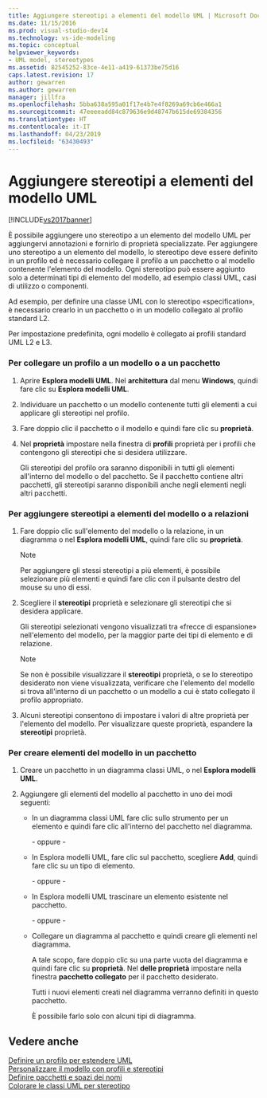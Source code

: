 ```yaml
---
title: Aggiungere stereotipi a elementi del modello UML | Microsoft Docs
ms.date: 11/15/2016
ms.prod: visual-studio-dev14
ms.technology: vs-ide-modeling
ms.topic: conceptual
helpviewer_keywords:
- UML model, stereotypes
ms.assetid: 82545252-83ce-4e11-a419-61373be75d16
caps.latest.revision: 17
author: gewarren
ms.author: gewarren
manager: jillfra
ms.openlocfilehash: 5bba638a595a01f17e4b7e4f8269a69cb6e466a1
ms.sourcegitcommit: 47eeeeadd84c879636e9d48747b615de69384356
ms.translationtype: HT
ms.contentlocale: it-IT
ms.lasthandoff: 04/23/2019
ms.locfileid: "63430493"
---
```

# <a name="add-stereotypes-to-uml-model-elements"></a>Aggiungere stereotipi a elementi del modello UML
[!INCLUDE[vs2017banner](../includes/vs2017banner.md)]

È possibile aggiungere uno stereotipo a un elemento del modello UML per aggiungervi annotazioni e fornirlo di proprietà specializzate. Per aggiungere uno stereotipo a un elemento del modello, lo stereotipo deve essere definito in un profilo ed è necessario collegare il profilo a un pacchetto o al modello contenente l'elemento del modello. Ogni stereotipo può essere aggiunto solo a determinati tipi di elemento del modello, ad esempio classi UML, casi di utilizzo o componenti.  
  
 Ad esempio, per definire una classe UML con lo stereotipo «specification», è necessario crearlo in un pacchetto o in un modello collegato al profilo standard L2.  
  
 Per impostazione predefinita, ogni modello è collegato ai profili standard UML L2 e L3.  
  
### <a name="to-link-a-profile-to-a-model-or-a-package"></a>Per collegare un profilo a un modello o a un pacchetto  
  
1. Aprire **Esplora modelli UML**. Nel **architettura** dal menu **Windows**, quindi fare clic su **Esplora modelli UML**.  
  
2. Individuare un pacchetto o un modello contenente tutti gli elementi a cui applicare gli stereotipi nel profilo.  
  
3. Fare doppio clic il pacchetto o il modello e quindi fare clic su **proprietà**.  
  
4. Nel **proprietà** impostare nella finestra di **profili** proprietà per i profili che contengono gli stereotipi che si desidera utilizzare.  
  
     Gli stereotipi del profilo ora saranno disponibili in tutti gli elementi all'interno del modello o del pacchetto. Se il pacchetto contiene altri pacchetti, gli stereotipi saranno disponibili anche negli elementi negli altri pacchetti.  
  
### <a name="to-add-stereotypes-to-model-elements-or-relationships"></a>Per aggiungere stereotipi a elementi del modello o a relazioni  
  
1. Fare doppio clic sull'elemento del modello o la relazione, in un diagramma o nel **Esplora modelli UML**, quindi fare clic su **proprietà**.  
  
    > [!NOTE]
    > Per aggiungere gli stessi stereotipi a più elementi, è possibile selezionare più elementi e quindi fare clic con il pulsante destro del mouse su uno di essi.  
  
2. Scegliere il **stereotipi** proprietà e selezionare gli stereotipi che si desidera applicare.  
  
     Gli stereotipi selezionati vengono visualizzati tra «frecce di espansione» nell'elemento del modello, per la maggior parte dei tipi di elemento e di relazione.  
  
    > [!NOTE]
    > Se non è possibile visualizzare il **stereotipi** proprietà, o se lo stereotipo desiderato non viene visualizzata, verificare che l'elemento del modello si trova all'interno di un pacchetto o un modello a cui è stato collegato il profilo appropriato.  
  
3. Alcuni stereotipi consentono di impostare i valori di altre proprietà per l'elemento del modello. Per visualizzare queste proprietà, espandere la **stereotipi** proprietà.  
  
### <a name="to-create-model-elements-within-a-package"></a>Per creare elementi del modello in un pacchetto  
  
1. Creare un pacchetto in un diagramma classi UML, o nel **Esplora modelli UML**.  
  
2. Aggiungere gli elementi del modello al pacchetto in uno dei modi seguenti:  
  
    - In un diagramma classi UML fare clic sullo strumento per un elemento e quindi fare clic all'interno del pacchetto nel diagramma.  
  
         \- oppure -  
  
    - In Esplora modelli UML, fare clic sul pacchetto, scegliere **Add**, quindi fare clic su un tipo di elemento.  
  
         \- oppure -  
  
    - In Esplora modelli UML trascinare un elemento esistente nel pacchetto.  
  
         \- oppure -  
  
    - Collegare un diagramma al pacchetto e quindi creare gli elementi nel diagramma.  
  
         A tale scopo, fare doppio clic su una parte vuota del diagramma e quindi fare clic su **proprietà**. Nel **delle proprietà** impostare nella finestra **pacchetto collegato** per il pacchetto desiderato.  
  
         Tutti i nuovi elementi creati nel diagramma verranno definiti in questo pacchetto.  
  
         È possibile farlo solo con alcuni tipi di diagramma.  
  
## <a name="see-also"></a>Vedere anche  
 [Definire un profilo per estendere UML](../modeling/define-a-profile-to-extend-uml.md)   
 [Personalizzare il modello con profili e stereotipi](../modeling/customize-your-model-with-profiles-and-stereotypes.md)   
 [Definire pacchetti e spazi dei nomi](../modeling/define-packages-and-namespaces.md)   
 [Colorare le classi UML per stereotipo](http://code.msdn.microsoft.com/UML-Color-Classes-by-07de2b70)
